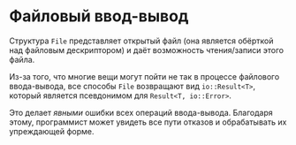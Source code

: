 # Файловый ввод-вывод

Структура `File` представляет открытый файл (она является обёрткой над файловым дескриптором) и даёт возможность чтения/записи этого файла.

Из-за того, что многие вещи могут пойти не так в процессе файлового 
ввода-вывода, все способы `File` возвращают вид 
`io::Result<T>`, который является псевдонимом для 
`Result<T, io::Error>`.

Это делает *явными* ошибки всех операций ввода-вывода. 
Благодаря этому, программист может увидеть все пути отказов и 
обрабатывать их упреждающей форме.
